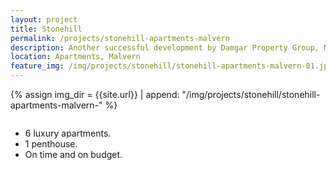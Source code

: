 ```yaml
---
layout: project
title: Stonehill
permalink: /projects/stonehill-apartments-malvern
description: Another successful development by Damgar Property Group, Melbourne.
location: Apartments, Malvern
feature_img: /img/projects/stonehill/stonehill-apartments-malvern-01.jpg
---
```


{% assign img_dir = {{site.url}} | append: "/img/projects/stonehill/stonehill-apartments-malvern-" %}

<div class="row project-detail-content">
  <div class="small-11 medium-10 medium-offset-1 columns">
    <div class="row">
      <div class="medium-5 columns">
        <div class="column">
          <ul class="project-detail-key-points">
            <li>6 luxury apartments.</li>
            <li>1 penthouse.</li>
            <li>On time and on budget.</li>
          </ul>
        </div>
      </div>
      <!-- <div class="medium-5 columns float-left">
        <div class="column">
          <p>TODO Damgar Property Group is at the forefront of small to medium residential and commercial property development in inner Melbourne. We are a boutique developer which means that all of our developments have our complete focus from beginning to end.</p>
          <p>During our 30 years in the Property Development business we have carefully fostered strong relationships with key industry partners including Architects, Engineers and Planning Consultants.</p>
        </div>
      </div> -->
    </div>
  </div>
</div>

<br>

<!-- <div class="row">
  <div class="medium-8 columns small-centered">
    <img class="thumbnail" src="{{img_dir}}03.jpg" alt="Internal photo of {{page.title}} {{page.location}}" title="External photo of {{page.title}} {{page.location}}">
  </div>
</div> -->
